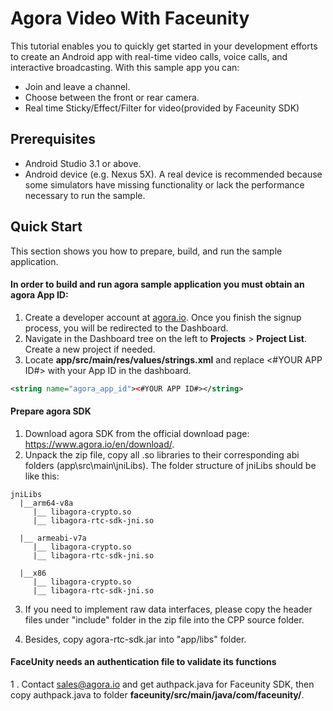 # Agora Video With Faceunity

This tutorial enables you to quickly get started in your development efforts to create an Android app with real-time video calls, voice calls, and interactive broadcasting. With this sample app you can:

* Join and leave a channel.
* Choose between the front or rear camera.
* Real time Sticky/Effect/Filter for video(provided by Faceunity SDK)


## Prerequisites

* Android Studio 3.1 or above.
* Android device (e.g. Nexus 5X). A real device is recommended because some simulators have missing functionality or lack the performance necessary to run the sample.

## Quick Start
This section shows you how to prepare, build, and run the sample application.

#### In order to build and run agora sample application you must obtain an agora App ID: 

1. Create a developer account at [agora.io](https://dashboard.agora.io/signin/). Once you finish the signup process, you will be redirected to the Dashboard.
2. Navigate in the Dashboard tree on the left to **Projects** > **Project List**. Create a new project if needed.
3. Locate **app/src/main/res/values/strings.xml** and replace <#YOUR APP ID#> with your App ID in the dashboard.
```xml
<string name="agora_app_id"><#YOUR APP ID#></string>
```

#### Prepare agora SDK
1. Download agora SDK from the official download page: https://www.agora.io/en/download/.
2. Unpack the zip file, copy all .so libraries to their corresponding abi folders (app\src\main\jniLibs). The folder structure of jniLibs should be like this:

````
jniLibs
  |__arm64-v8a
     |__ libagora-crypto.so
     |__ libagora-rtc-sdk-jni.so
              
  |__ armeabi-v7a
     |__ libagora-crypto.so
     |__ libagora-rtc-sdk-jni.so
              
  |__x86         
     |__ libagora-crypto.so
     |__ libagora-rtc-sdk-jni.so

````

3. If you need to implement raw data interfaces, please copy the header files under "include" folder in the zip file into the CPP source folder.

4. Besides, copy agora-rtc-sdk.jar into "app/libs" folder.

#### FaceUnity needs an authentication file to validate its functions
1 . Contact sales@agora.io and get authpack.java for Faceunity SDK, then copy authpack.java to folder **faceunity/src/main/java/com/faceunity/**.



